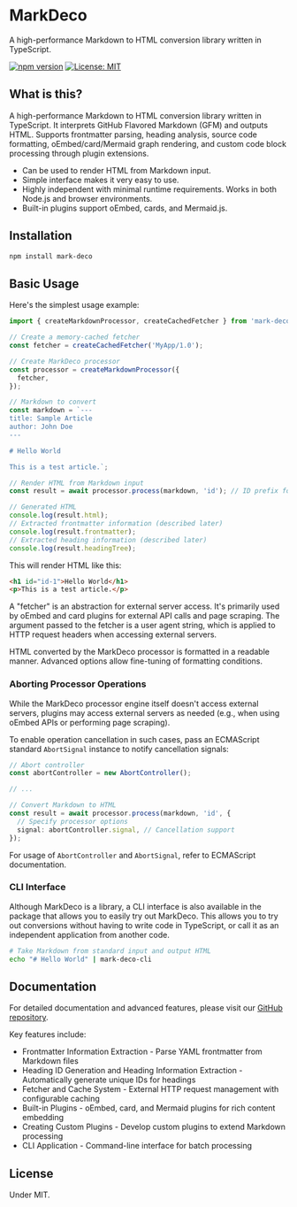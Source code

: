 # MarkDeco

A high-performance Markdown to HTML conversion library written in TypeScript.

[![npm version](https://img.shields.io/npm/v/mark-deco.svg)](https://www.npmjs.com/package/mark-deco)
[![License: MIT](https://img.shields.io/badge/License-MIT-yellow.svg)](https://opensource.org/licenses/MIT)

## What is this?

A high-performance Markdown to HTML conversion library written in TypeScript.
It interprets GitHub Flavored Markdown (GFM) and outputs HTML.
Supports frontmatter parsing, heading analysis, source code formatting, oEmbed/card/Mermaid graph rendering, and custom code block processing through plugin extensions.

- Can be used to render HTML from Markdown input.
- Simple interface makes it very easy to use.
- Highly independent with minimal runtime requirements. Works in both Node.js and browser environments.
- Built-in plugins support oEmbed, cards, and Mermaid.js.

## Installation

```bash
npm install mark-deco
```

## Basic Usage

Here's the simplest usage example:

```typescript
import { createMarkdownProcessor, createCachedFetcher } from 'mark-deco';

// Create a memory-cached fetcher
const fetcher = createCachedFetcher('MyApp/1.0');

// Create MarkDeco processor
const processor = createMarkdownProcessor({
  fetcher,
});

// Markdown to convert
const markdown = `---
title: Sample Article
author: John Doe
---

# Hello World

This is a test article.`;

// Render HTML from Markdown input
const result = await processor.process(markdown, 'id'); // ID prefix for HTML elements (described later)

// Generated HTML
console.log(result.html);
// Extracted frontmatter information (described later)
console.log(result.frontmatter);
// Extracted heading information (described later)
console.log(result.headingTree);
```

This will render HTML like this:

```html
<h1 id="id-1">Hello World</h1>
<p>This is a test article.</p>
```

A "fetcher" is an abstraction for external server access. It's primarily used by oEmbed and card plugins for external API calls and page scraping.
The argument passed to the fetcher is a user agent string, which is applied to HTTP request headers when accessing external servers.

HTML converted by the MarkDeco processor is formatted in a readable manner. Advanced options allow fine-tuning of formatting conditions.

### Aborting Processor Operations

While the MarkDeco processor engine itself doesn't access external servers, plugins may access external servers as needed (e.g., when using oEmbed APIs or performing page scraping).

To enable operation cancellation in such cases, pass an ECMAScript standard `AbortSignal` instance to notify cancellation signals:

```typescript
// Abort controller
const abortController = new AbortController();

// ...

// Convert Markdown to HTML
const result = await processor.process(markdown, 'id', {
  // Specify processor options
  signal: abortController.signal, // Cancellation support
});
```

For usage of `AbortController` and `AbortSignal`, refer to ECMAScript documentation.

### CLI Interface

Although MarkDeco is a library, a CLI interface is also available in the package that allows you to easily try out MarkDeco. This allows you to try out conversions without having to write code in TypeScript, or call it as an independent application from another code.

```bash
# Take Markdown from standard input and output HTML
echo "# Hello World" | mark-deco-cli
```

## Documentation

For detailed documentation and advanced features, please visit our [GitHub repository](https://github.com/kekyo/mark-deco).

Key features include:

- Frontmatter Information Extraction - Parse YAML frontmatter from Markdown files
- Heading ID Generation and Heading Information Extraction - Automatically generate unique IDs for headings
- Fetcher and Cache System - External HTTP request management with configurable caching
- Built-in Plugins - oEmbed, card, and Mermaid plugins for rich content embedding
- Creating Custom Plugins - Develop custom plugins to extend Markdown processing
- CLI Application - Command-line interface for batch processing

## License

Under MIT.

